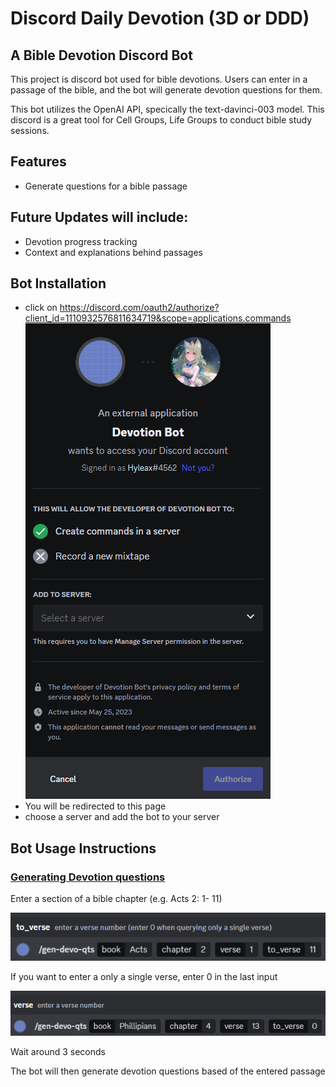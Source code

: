 # Discord Daily Devotion (3D or DDD)

## A Bible Devotion Discord Bot
This project is discord bot used for bible devotions. Users can enter in a passage of the bible, and the bot will generate devotion questions for them. 

This bot utilizes the OpenAI API, specically the text-davinci-003 model. This discord is a great tool for Cell Groups, Life Groups to conduct bible study sessions. 

## Features
* Generate questions for a bible passage

## Future Updates will include:
* Devotion progress tracking
* Context and explanations behind passages

## Bot Installation
* click on https://discord.com/oauth2/authorize?client_id=1110932576811634719&scope=applications.commands
![](./md-images/adding-to-server.png)
* You will be redirected to this page
* choose a server and add the bot to your server

## Bot Usage Instructions
<h3><u>Generating Devotion questions</u></h3>

Enter a section of a bible chapter (e.g. Acts 2: 1- 11)

![](./md-images/gen-qts-multi.png)

If you want to enter a only a single verse, enter 0 in the last input

![](./md-images/gen-qts-single.png)

Wait around 3 seconds

The bot will then generate devotion questions based of the entered passage
